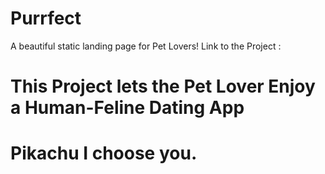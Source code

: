 # Purrfect
A beautiful static landing page for Pet Lovers! Link to the Project :

# This Project lets the Pet Lover Enjoy a Human-Feline Dating App
# Pikachu  I choose you.

